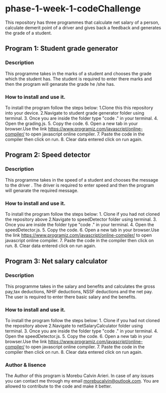 # phase-1-week-1-codeChallenge
This repository has three programmes that calculate net salary of a person, calculate demerit point of a driver and gives back a feedback and generates the grade of a student.

## Program 1: Student grade generator

### Description
 This programme takes in the marks of a student and chooses the grade which the student has. The student is required to enter there marks and then the program will genarate the grade he /she has.

### How to install and use it.
To install the program follow the steps below:
    1.Clone this this repository into your device.
    2.Navigate to student grade generator folder using terminal.
    3. Once you are inside the folder type "code ." in your terminal.
    4. Open the grading.js.
    5. Copy the code.
    6. Open a new tab in your browser.Use the link https://www.programiz.com/javascript/online-compiler/ to open javascript online compiler.
    7. Paste the code in the compiler then click on run.
    8. Clear data entered click on run again.

## Program 2: Speed detector

### Description
 This programme takes in the speed of a student and chooses the message to the driver . The driver is required to enter speed and then the program will genarate the required message.

### How to install and use it.
To install the program follow the steps below:
    1. Clone if you had not cloned the repository above
    2.Navigate to speedDetector folder using terminal.
    3. Once you are inside the folder type "code ." in your terminal.
    4. Open the speedDetector.js.
    5. Copy the code.
    6. Open a new tab in your browser.Use the link https://www.programiz.com/javascript/online-compiler/ to open javascript online compiler.
    7. Paste the code in the compiler then click on run.
    8. Clear data entered click on run again.

## Program 3: Net salary calculator

### Description
 This programme takes in the salary and benefits and calculates the gross pay,tax deductions, NHIF deductions, NSSF deductions and the net pay. The user is required to enter there basic salary and the benefits.


### How to install and use it.
To install the program follow the steps below:
    1. Clone if you had not cloned the repository above
    2.Navigate to netSalaryCalculator folder using terminal.
    3. Once you are inside the folder type "code ." in your terminal.
    4. Open the speedDetector.js.
    5. Copy the code.
    6. Open a new tab in your browser.Use the link https://www.programiz.com/javascript/online-compiler/ to open javascript online compiler.
    7. Paste the code in the compiler then click on run.
    8. Clear data entered click on run again.

### Author & lisence

The Author of this program is Morebu Calvin Arieri. In case of any issues you can contact me through my email morebucalvin@outlook.com. You are allowed to contribute to the code and make it better.
 

 



